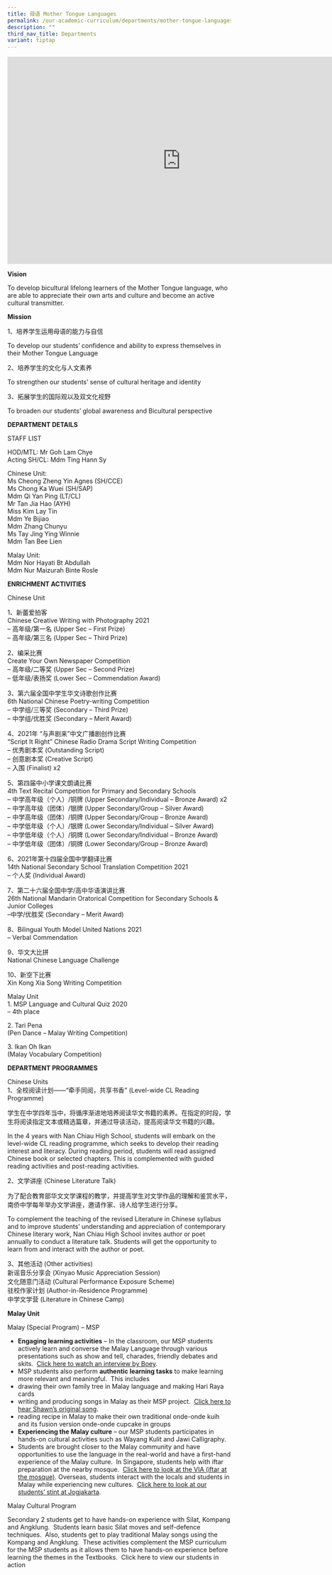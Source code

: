 ```yaml
---
title: 母语 Mother Tongue Languages
permalink: /our-academic-curriculum/departments/mother-tongue-languages/
description: ""
third_nav_title: Departments
variant: tiptap
---
```

<iframe allowfullscreen="true" height="467" width="780" frameborder="0" src="https://docs.google.com/presentation/d/e/2PACX-1vTz-EqTXz2pJgxHD-gLf2MsltxJDSaq5R08CXz-wy7bW5SD32oxDDL8ginB-Z72SrYbiBaCHG6EuU6h/embed?start=true&amp;loop=true&amp;delayms=5000"></iframe>

**Vision**

To develop bicultural lifelong learners of the Mother Tongue language, who are able to appreciate their own arts and culture and become an active cultural transmitter.

  

**Mission**

1、培养学生运用母语的能力与自信

To develop our students’ confidence and ability to express themselves in their Mother Tongue Language

2、培养学生的文化与人文素养

To strengthen our students’ sense of cultural heritage and identity

3、拓展学生的国际观以及双文化视野

To broaden our students’ global awareness and Bicultural perspective

**DEPARTMENT DETAILS**

STAFF LIST

HOD/MTL: Mr Goh Lam Chye<br>
Acting SH/CL: Mdm Ting Hann Sy  
  

Chinese Unit:<br>
Ms Cheong Zheng Yin Agnes (SH/CCE)<br>
Ms Chong Ka Wuei (SH/SAP)<br>
Mdm Qi Yan Ping (LT/CL)<br>
Mr Tan Jia Hao (AYH)  <br>
Miss Kim Lay Tin<br>
Mdm Ye Bijiao<br>
Mdm Zhang Chunyu<br>
Ms Tay Jing Ying Winnie<br>
Mdm Tan Bee Lien

Malay Unit:<br>
Mdm Nor Hayati Bt Abdullah<br>
Mdm Nur Maizurah Binte Rosle<br>

**ENRICHMENT ACTIVITIES**

Chinese Unit

  

1、新蕾爱拍客<br>
Chinese Creative Writing with Photography 2021<br>
– 高年级/第一名 (Upper Sec – First Prize)<br>
– 高年级/第三名 (Upper Sec – Third Prize)

  

2、编采比赛<br>
Create Your Own Newspaper Competition<br>
– 高年级/二等奖 (Upper Sec – Second Prize)<br>
– 低年级/表扬奖 (Lower Sec – Commendation Award)

  

3、第六届全国中学生华文诗歌创作比赛<br>
6th National Chinese Poetry-writing Competition<br>
– 中学组/三等奖 (Secondary – Third Prize)<br>
– 中学组/优胜奖 (Secondary – Merit Award)

  

4、2021年 “与声剧来”中文广播剧创作比赛<br>
“Script It Right” Chinese Radio Drama Script Writing Competition<br>
– 优秀剧本奖 (Outstanding Script)<br>
– 创意剧本奖 (Creative Script)<br>
– 入围 (Finalist) x2

  

5、第四届中小学课文朗诵比赛<br>
4th Text Recital Competition for Primary and Secondary Schools<br>
– 中学高年级（个人）/铜牌 (Upper Secondary/Individual – Bronze Award) x2<br>
– 中学高年级（团体）/银牌 (Upper Secondary/Group – Silver Award)<br>
– 中学高年级（团体）/铜牌 (Upper Secondary/Group – Bronze Award)<br>
– 中学低年级（个人）/银牌 (Lower Secondary/Individual – Silver Award)<br>
– 中学低年级（个人）/铜牌 (Lower Secondary/Individual – Bronze Award)<br>
– 中学低年级（团体）/铜牌 (Lower Secondary/Group – Bronze Award)

  

6、2021年第十四届全国中学翻译比赛<br>
14th National Secondary School Translation Competition 2021<br>
– 个人奖 (Individual Award)

  

7、第二十六届全国中学/高中华语演讲比赛<br>
26th National Mandarin Oratorical Competition for Secondary Schools &amp; Junior Colleges<br>
–中学/优胜奖 (Secondary – Merit Award)

  

8、Bilingual Youth Model United Nations 2021<br>
– Verbal Commendation

  

9、华文大比拼<br>
National Chinese Language Challenge

  

10、新空下比赛<br>
Xin Kong Xia Song Writing Competition

  

Malay Unit<br>
1\. MSP Language and Cultural Quiz 2020<br>
– 4th place

  

2\. Tari Pena<br>
(Pen Dance – Malay Writing Competition)

  

3\. Ikan Oh Ikan<br>
(Malay Vocabulary Competition)

**DEPARTMENT PROGRAMMES**

Chinese Units<br>
1、全校阅读计划——“牵手同阅，共享书香” (Level-wide CL Reading Programme)  

  

学生在中学四年当中，将循序渐进地培养阅读华文书籍的素养。在指定的时段，学生将阅读指定文本或精选篇章，并通过导读活动，提高阅读华文书籍的兴趣。

In the 4 years with Nan Chiau High School, students will embark on the level-wide CL reading programme, which seeks to develop their reading interest and literacy. During reading period, students will read assigned Chinese book or selected chapters. This is complemented with guided reading activities and post-reading activities.

  

2、文学讲座 (Chinese Literature Talk)

  

为了配合教育部华文文学课程的教学，并提高学生对文学作品的理解和鉴赏水平，南侨中学每年举办文学讲座，邀请作家、诗人给学生进行分享。

To complement the teaching of the revised Literature in Chinese syllabus and to improve students’ understanding and appreciation of contemporary Chinese literary work, Nan Chiau High School invites author or poet annually to conduct a literature talk. Students will get the opportunity to learn from and interact with the author or poet.

  

3、其他活动 (Other activities)<br>
新谣音乐分享会 (Xinyao Music Appreciation Session)<br>
文化随意门活动 (Cultural Performance Exposure Scheme)<br>
驻校作家计划 (Author-in-Residence Programme)<br>
中学文学营 (Literature in Chinese Camp)

**Malay Unit**


Malay (Special Program) – MSP

  

*   **Engaging learning activities**&nbsp;– In the classroom, our MSP students actively learn and converse the Malay Language through various presentations such as show and tell, charades, friendly debates and skits.&nbsp;&nbsp;[Click here to watch an interview by Boey](https://drive.google.com/file/d/1x6-l-utZ1dFLKF79macaIR9ShvCwdWCH/view).
*   MSP students also perform&nbsp;**authentic learning tasks**&nbsp;to make learning more relevant and meaningful.&nbsp; This includes
*   drawing their own family tree in Malay language and making Hari Raya cards
*   writing and producing songs in Malay as their MSP project.&nbsp;&nbsp;[Click here to hear Shawn’s original song](https://drive.google.com/file/d/1nm_txjueXwIP2gpFACyeAsY94ol1JVgm/view?usp=sharing).
*   reading recipe in Malay to make their own traditional onde-onde kuih and its fusion version onde-onde cupcake in groups
*   **Experiencing the Malay culture**&nbsp;– our MSP students participates in hands-on cultural activities such as Wayang Kulit and Jawi Calligraphy.
*   Students are brought closer to the Malay community and have opportunities to use the language in the real-world and have a first-hand experience of the Malay culture.&nbsp; In Singapore, students help with iftar preparation at the nearby mosque.&nbsp;&nbsp;[Click here to look at the VIA (iftar at the mosque)](https://drive.google.com/drive/folders/15Cm7wqg7CX1QA-mw_VpsQU4HPIi5Aw6Q). Overseas, students interact with the locals and students in Malay while experiencing new cultures.&nbsp;&nbsp;[Click here to look at our students’ stint at Jogjakarta](https://drive.google.com/drive/folders/1sQy_J-nbTcDgta0bbuekpmSI8WRccRHM).

  

Malay Cultural Program

  

Secondary 2 students get to have hands-on experience with Silat, Kompang and Angklung.&nbsp; Students learn basic Silat moves and self-defence techniques.&nbsp; Also, students get to play traditional Malay songs using the Kompang and Angklung.&nbsp; These activities complement the MSP curriculum for the MSP students as it allows them to have hands-on experience before learning the themes in the Textbooks.&nbsp; Click here to view our students in action